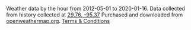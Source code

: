Weather data by the hour from 2012-05-01 to 2020-01-16.  Data collected from history collected at [29.76, -95.37](https://www.google.com/maps/place/29%C2%B045'36.0%22N+95%C2%B022'12.0%22W/@29.76,-95.37,17z/data=!3m1!4b1!4m5!3m4!1s0x0:0x0!8m2!3d29.76!4d-95.37)  Purchased and downloaded from [openweathermap.org](https://openweathermap.org/).  [Terms & Conditions](https://openweather.co.uk/storage/app/media/Terms/Openweather_terms_and_conditions_of_sale.pdf) 
